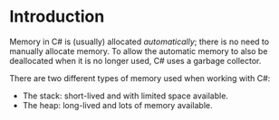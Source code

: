 # Introduction

Memory in C# is (usually) allocated _automatically_; there is no need to manually allocate memory. To allow the automatic memory to also be deallocated when it is no longer used, C# uses a garbage collector.

There are two different types of memory used when working with C#:

- The stack: short-lived and with limited space available.
- The heap: long-lived and lots of memory available.
